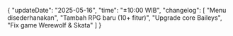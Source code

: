 {
  "updateDate": "2025-05-16",
  "time": "±10:00 WIB",
  "changelog": [
    "Menu disederhanakan",
    "Tambah RPG baru (10+ fitur)",
    "Upgrade core Baileys",
    "Fix game Werewolf & Skata"
  ]
}
